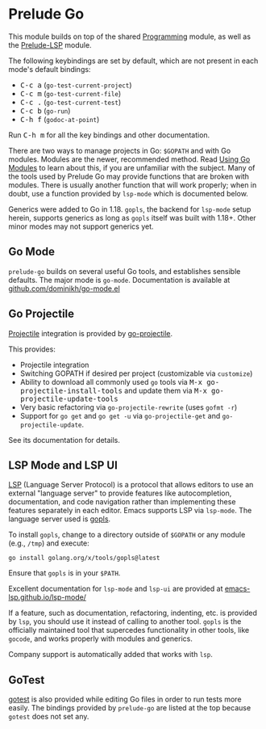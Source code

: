 # Prelude Go

This module builds on top of the shared [Programming](programming.md)
module, as well as the [Prelude-LSP](lsp.md) module.

The following keybindings are set by default, which are not present in
each mode's default bindings:

* <kbd>C-c a</kbd> (`go-test-current-project`)
* <kbd>C-c m</kbd> (`go-test-current-file`)
* <kbd>C-c .</kbd> (`go-test-current-test`)
* <kbd>C-c b</kbd> (`go-run`)
* <kbd>C-h f</kbd> (`godoc-at-point`)

Run <kbd>C-h m</kbd> for all the key bindings and other documentation.

There are two ways to manage projects in Go: `$GOPATH` and with Go
modules. Modules are the newer, recommended method. Read [Using Go
Modules](https://go.dev/blog/using-go-modules) to learn about this, if
you are unfamiliar with the subject. Many of the tools used by Prelude
Go may provide functions that are broken with modules. There is
usually another function that will work properly; when in doubt, use a
function provided by `lsp-mode` which is documented below.

Generics were added to Go in 1.18. `gopls`, the backend for `lsp-mode`
setup herein, supports generics as long as `gopls` itself was built
with 1.18+. Other minor modes may not support generics yet.

## Go Mode

`prelude-go` builds on several useful Go tools, and establishes sensible
defaults. The major mode is `go-mode`. Documentation is available at [github.com/dominikh/go-mode.el](https://github.com/dominikh/go-mode.el)

## Go Projectile

[Projectile](https://github.com/bbatsov/projectile) integration is
provided by [go-projectile](https://github.com/dougm/go-projectile).

This provides:

* Projectile integration
* Switching GOPATH if desired per project (customizable via
  `customize`)
* Ability to download all commonly used `go` tools via <kbd>M-x
  go-projectile-install-tools</kbd> and update them via <kbd>M-x
  go-projectile-update-tools</kbd>
* Very basic refactoring via `go-projectile-rewrite` (uses `gofmt -r`)
* Support for `go get` and `go get -u` via `go-projectile-get` and
  `go-projectile-update`.

See its documentation for details.

## LSP Mode and LSP UI

[LSP](https://microsoft.github.io/language-server-protocol/) (Language
Server Protocol) is a protocol that allows editors to use an external
"language server" to provide features like autocompletion,
documentation, and code navigation rather than implementing these
features separately in each editor. Emacs supports LSP via
`lsp-mode`. The language server used is
[gopls](https://github.com/golang/tools/tree/master/gopls).

To install `gopls`, change to a directory outside of `$GOPATH` or any
module (e.g., `/tmp`) and execute:

```
go install golang.org/x/tools/gopls@latest
```

Ensure that `gopls` is in your `$PATH`.

Excellent documentation for `lsp-mode` and `lsp-ui` are provided at [emacs-lsp.github.io/lsp-mode/](https://emacs-lsp.github.io/lsp-mode/)

If a feature, such as documentation, refactoring, indenting, etc. is
provided by `lsp`, you should use it instead of calling to another
tool. `gopls` is the officially maintained tool that supercedes
functionality in other tools, like `gocode`, and works properly with
modules and generics.

Company support is automatically added that works with `lsp`.

## GoTest

[gotest](https://github.com/nlamirault/gotest.el) is also provided
while editing Go files in order to run tests more easily. The bindings
provided by `prelude-go` are listed at the top because `gotest` does
not set any.
